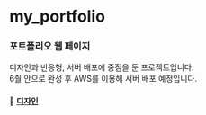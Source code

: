 # my_portfolio

### 포트폴리오 웹 페이지
디자인과 반응형, 서버 배포에 중점을 둔 프로젝트입니다. <br>
6춸 안으로 완성 후 AWS를 이용해 서버 배포 예정입니다. <br>

#### 🔗 [디자인](https://www.figma.com/file/pkKA4YGSALojnZFfnu4QGA/Untitled?type=design&node-id=0%3A1&t=mydXxtIDK6fHA8YQ-1)
